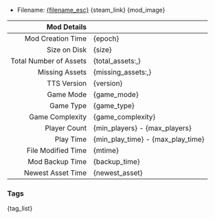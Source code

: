 - Filename: [{filename_esc}]({uri_short})
{steam_link}
{mod_image}

| Mod Details | |
|------------------------------:|:--------------------------|
| Mod Creation Time             | {epoch}                   |
| Size on Disk                  | {size}                    |
| Total Number of Assets        | {total_assets:,}          |
| Missing Assets                | {missing_assets:,}        |
| TTS Version                   | {version}                 |
| Game Mode                     | {game_mode}               | 
| Game Type                     | {game_type}               |
| Game Complexity               | {game_complexity}         |
| Player Count                  | {min_players} - {max_players}     |
| Play Time                     | {min_play_time} - {max_play_time} |
| File Modified Time            | {mtime}                   |
| Mod Backup Time               | {backup_time}             |
| Newest Asset Time             | {newest_asset}            |

### Tags
{tag_list}
